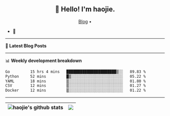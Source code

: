 <h2 align="center">👋 Hello! I'm haojie.</h2>
<p align="center">
  <a href="https://aoyouer.com">Blog</a> •
</p>


- 🔭 


-------

**📝 Latest Blog Posts**


-------

📊 **Weekly development breakdown**
<!--START_SECTION:waka-->

```txt
Go         15 hrs 4 mins   ██████████████████████▒░░   89.83 %
Python     52 mins         █▒░░░░░░░░░░░░░░░░░░░░░░░   05.22 %
YAML       18 mins         ▒░░░░░░░░░░░░░░░░░░░░░░░░   01.80 %
CSV        12 mins         ▒░░░░░░░░░░░░░░░░░░░░░░░░   01.27 %
Docker     12 mins         ▒░░░░░░░░░░░░░░░░░░░░░░░░   01.22 %
```

<!--END_SECTION:waka-->

-------



| <img align="center" src="https://github-readme-stats.vercel.app/api?username=haojie06&show_icons=true&theme=graywhite&show_icons=true&count_private=true&include_all_commits=true&hide_border=true" alt="haojie's github stats" /> | <img align="center" src="https://github-readme-stats.vercel.app/api/top-langs/?username=haojie06&layout=compact&theme=graywhite&hide_border=true&hide=css,html" /> |
| ------------- | ------------- |


